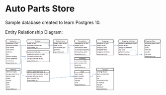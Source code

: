 # Auto Parts Store

Sample database created to learn Postgres 10.

Entity Relationship Diagram:

![entity relationship diagram](https://raw.githubusercontent.com/dconfino/Auto-Parts-Store/master/auto-parts-erd.PNG)
